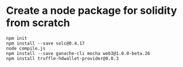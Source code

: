# Create a node package for solidity from scratch

```
npm init
npm install --save solc@0.4.17
node compile.js
npm install --save ganache-cli mocha web3@1.0.0-beta.26
npm install truffle-hdwallet-provider@0.0.3
```

